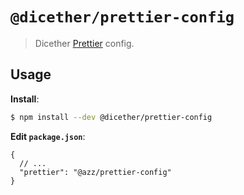 # `@dicether/prettier-config`

> Dicether [Prettier](https://prettier.io) config.

## Usage

**Install**:

```bash
$ npm install --dev @dicether/prettier-config
```

**Edit `package.json`**:

```jsonc
{
  // ...
  "prettier": "@azz/prettier-config"
}
```
